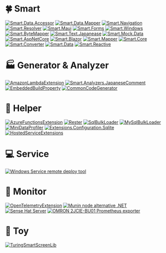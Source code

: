 # :four_leaf_clover: Smart

[![Smart.Data.Accessor](https://github-readme-stats.vercel.app/api/pin/?username=usausa&repo=Smart-Net-Data-Accessor)](https://github.com/usausa/Smart-Net-Data-Accessor)
[![Smart.Data.Mapper](https://github-readme-stats.vercel.app/api/pin/?username=usausa&repo=Smart-Net-Data-Mapper)](https://github.com/usausa/Smart-Net-Data-Mapper)
[![Smart.Navigation](https://github-readme-stats.vercel.app/api/pin/?username=usausa&repo=Smart-Net-Navigation)](https://github.com/usausa/Smart-Net-Navigation)
[![Smart.Resolver](https://github-readme-stats.vercel.app/api/pin/?username=usausa&repo=Smart-Net-Resolver)](https://github.com/usausa/Smart-Net-Resolver)
[![Smart.Maui](https://github-readme-stats.vercel.app/api/pin/?username=usausa&repo=Smart-Net-Maui)](https://github.com/usausa/Smart-Net-Maui)
[![Smart.Forms](https://github-readme-stats.vercel.app/api/pin/?username=usausa&repo=Smart-Net-Forms)](https://github.com/usausa/Smart-Net-Forms)
[![Smart.Windows](https://github-readme-stats.vercel.app/api/pin/?username=usausa&repo=Smart-Net-Windows)](https://github.com/usausa/Smart-Net-Windows)
[![Smart.ByteMapper](https://github-readme-stats.vercel.app/api/pin/?username=usausa&repo=Smart-Net-ByteMapper)](https://github.com/usausa/Smart-Net-ByteMapper)
[![Smart.Text.Japanease](https://github-readme-stats.vercel.app/api/pin/?username=usausa&repo=Smart-Net-Text-Japanese)](https://github.com/usausa/Smart-Net-Text-Japanese)
[![Smart.Mock.Data](https://github-readme-stats.vercel.app/api/pin/?username=usausa&repo=Smart-Net-Mock-Data)](https://github.com/usausa/Smart-Net-Mock-Data)
[![Smart.AspNetCore](https://github-readme-stats.vercel.app/api/pin/?username=usausa&repo=Smart-Net-AspNetCore)](https://github.com/usausa/Smart-Net-AspNetCore)
[![Smart.Blazor](https://github-readme-stats.vercel.app/api/pin/?username=usausa&repo=Smart-Net-Blazor)](https://github.com/usausa/Smart-Net-Blazor)
[![Smart.Mapper](https://github-readme-stats.vercel.app/api/pin/?username=usausa&repo=Smart-Net-Mapper)](https://github.com/usausa/Smart-Net-Mapper)
[![Smart.Core](https://github-readme-stats.vercel.app/api/pin/?username=usausa&repo=Smart-Net)](https://github.com/usausa/Smart-Net)
[![Smart.Converter](https://github-readme-stats.vercel.app/api/pin/?username=usausa&repo=Smart-Net-Converter)](https://github.com/usausa/Smart-Net-Converter)
[![Smart.Data](https://github-readme-stats.vercel.app/api/pin/?username=usausa&repo=Smart-Net-Data)](https://github.com/usausa/Smart-Net-Data)
[![Smart.Reactive](https://github-readme-stats.vercel.app/api/pin/?username=usausa&repo=Smart-Net-Reactive)](https://github.com/usausa/Smart-Net-Reactive)

# :factory: Generator & Analyzer

[![AmazonLambdaExtension](https://github-readme-stats.vercel.app/api/pin/?username=usausa&repo=amazon-lambda-extension)](https://github.com/usausa/amazon-lambda-extension)
[![Smart.Analyzers.JapaneseComment](https://github-readme-stats.vercel.app/api/pin/?username=usausa&repo=Smart-Net-Analyzers-JapaneseComment)](https://github.com/usausa/Smart-Net-Analyzers-JapaneseComment)
[![EmbeddedBuildProperty](https://github-readme-stats.vercel.app/api/pin/?username=usausa&repo=embedded-build-property)](https://github.com/usausa/embedded-build-property)
[![CommonCodeGenerator](https://github-readme-stats.vercel.app/api/pin/?username=usausa&repo=common-code-generator)](https://github.com/usausa/common-code-generator)

# :wrench: Helper

[![AzureFunctionsExtension](https://github-readme-stats.vercel.app/api/pin/?username=usausa&repo=azure-functions-extension)](https://github.com/usausa/azure-functions-extension)
[![Rester](https://github-readme-stats.vercel.app/api/pin/?username=usausa&repo=Rester)](https://github.com/usausa/Rester)
[![SqlBulkLoader](https://github-readme-stats.vercel.app/api/pin/?username=usausa&repo=SqlBulkLoader)](https://github.com/usausa/SqlBulkLoader)
[![MySqlBulkLoader](https://github-readme-stats.vercel.app/api/pin/?username=usausa&repo=MySqlBulkLoader)](https://github.com/usausa/MySqlBulkLoader)
[![MiniDataProfiler](https://github-readme-stats.vercel.app/api/pin/?username=usausa&repo=mini-data-profiler)](https://github.com/usausa/mini-data-profiler)
[![Extensions.Configuration.Sqlite](https://github-readme-stats.vercel.app/api/pin/?username=usausa&repo=extensions-configuration-sqlite)](https://github.com/usausa/extensions-configuration-sqlite)
[![HostedServiceExtensions](https://github-readme-stats.vercel.app/api/pin/?username=usausa&repo=hosted-service-extension)](https://github.com/usausa/hosted-service-extension)

# :computer: Service

[![Windows Service remote deploy tool](https://github-readme-stats.vercel.app/api/pin/?username=usausa&repo=service-deploy-agent)](https://github.com/usausa/service-deploy-agent)

# :rotating_light: Monitor

[![OpenTelemetryExtension](https://github-readme-stats.vercel.app/api/pin/?username=usausa&repo=opentelemetry-extension)](https://github.com/usausa/opentelemetry-extension)
[![Munin node alternative .NET](https://github-readme-stats.vercel.app/api/pin/?username=usausa&repo=munin-node-alternative)](https://github.com/usausa/munin-node-alternative)
[![Sense Hat Server](https://github-readme-stats.vercel.app/api/pin/?username=usausa&repo=sensehat-server)](https://github.com/usausa/sensehat-server)
[![OMRON 2JCIE-BU01 Prometheus exporter](https://github-readme-stats.vercel.app/api/pin/?username=usausa&repo=sensor-omron)](https://github.com/usausa/sensor-omron)

# :game_die: Toy

[![TuringSmartScreenLib](https://github-readme-stats.vercel.app/api/pin/?username=usausa&repo=turing-smart-screen)](https://github.com/usausa/turing-smart-screen)
